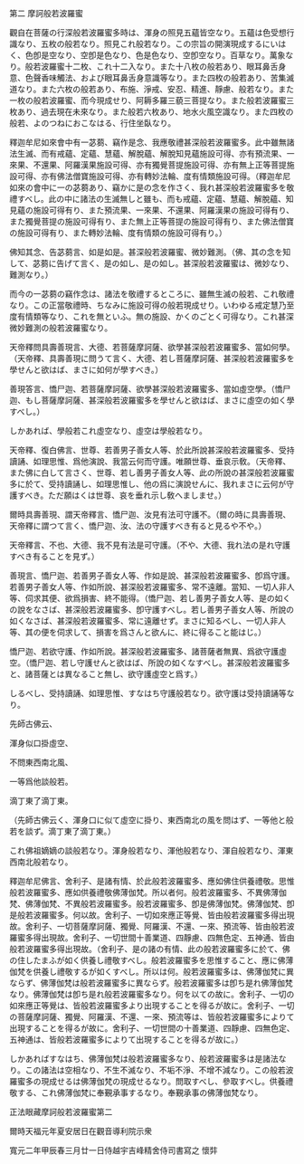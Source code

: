

第二 摩訶般若波羅蜜  

  

 觀自在菩薩の行深般若波羅蜜多時は、渾身の照見五蘊皆空なり。五蘊は色受想行識なり、五枚の般若なり。照見これ般若なり。この宗旨の開演現成するにいはく、色卽是空なり、空卽是色なり、色是色なり、空卽空なり。百草なり。萬象なり。般若波羅蜜十二枚、これ十二入なり。また十八枚の般若あり、眼耳鼻舌身意、色聲香味觸法、および眼耳鼻舌身意識等なり。また四枚の般若あり、苦集滅道なり。また六枚の般若あり、布施、淨戒、安忍、精進、靜慮、般若なり。また一枚の般若波羅蜜、而今現成せり、阿耨多羅三藐三菩提なり。また般若波羅蜜三枚あり、過去現在未來なり。また般若六枚あり、地水火風空識なり。また四枚の般若、よのつねにおこなはる、行住坐臥なり。  

  

 釋迦牟尼如來會中有一苾蒭、竊作是念、我應敬禮甚深般若波羅蜜多。此中雖無諸法生滅、而有戒蘊、定蘊、慧蘊、解脫蘊、解脫知見蘊施設可得、亦有預流果、一來果、不還果、阿羅漢果施設可得、亦有獨覺菩提施設可得、亦有無上正等菩提施設可得、亦有佛法僧寶施設可得、亦有轉妙法輪、度有情類施設可得。（釋迦牟尼如來の會中に一の苾蒭あり、竊かに是の念を作さく、我れ甚深般若波羅蜜多を敬禮すべし。此の中に諸法の生滅無しと雖も、而も戒蘊、定蘊、慧蘊、解脫蘊、知見蘊の施設可得有り、また預流果、一來果、不還果、阿羅漢果の施設可得有り、また獨覺菩提の施設可得有り、また無上正等菩提の施設可得有り、また佛法僧寶の施設可得有り、また轉妙法輪、度有情類の施設可得有り。）  

 佛知其念、告苾蒭言、如是如是。甚深般若波羅蜜、微妙難測。（佛、其の念を知して、苾蒭に告げて言く、是の如し、是の如し。甚深般若波羅蜜は、微妙なり、難測なり。）  

 而今の一苾蒭の竊作念は、諸法を敬禮するところに、雖無生滅の般若、これ敬禮なり。この正當敬禮時、ちなみに施設可得の般若現成せり。いわゆる戒定慧乃至度有情類等なり、これを無といふ。無の施設、かくのごとく可得なり。これ甚深微妙難測の般若波羅蜜なり。  

  

 天帝釋問具壽善現言、大德、若菩薩摩訶薩、欲學甚深般若波羅蜜多、當如何學。（天帝釋、具壽善現に問うて言く、大德、若し菩薩摩訶薩、甚深般若波羅蜜多を學せんと欲はば、まさに如何が學すべき。）  

 善現答言、憍尸迦、若菩薩摩訶薩、欲學甚深般若波羅蜜多、當如虛空學。（憍尸迦、もし菩薩摩訶薩、甚深般若波羅蜜多を學せんと欲はば、まさに虛空の如く學すべし。）  

 しかあれば、學般若これ虛空なり、虛空は學般若なり。  

 天帝釋、復白佛言、世尊、若善男子善女人等、於此所說甚深般若波羅蜜多、受持讀誦、如理思惟、爲他演說、我當云何而守護。唯願世尊、垂哀示敎。（天帝釋、また佛に白して言さく、世尊、若し善男子善女人等、此の所說の甚深般若波羅蜜多に於て、受持讀誦し、如理思惟し、他の爲に演說せんに、我れまさに云何が守護すべき。ただ願はくは世尊、哀を垂れ示し敎へましませ。）  

 爾時具壽善現、謂天帝釋言、憍尸迦、汝見有法可守護不。（爾の時に具壽善現、天帝釋に謂つて言く、憍尸迦、汝、法の守護すべき有ると見るや不や。）  

 天帝釋言、不也、大德、我不見有法是可守護。（不や、大德、我れ法の是れ守護すべき有ることを見ず。）  

 善現言、憍尸迦、若善男子善女人等、作如是說、甚深般若波羅蜜多、卽爲守護。若善男子善女人等、作如所說、甚深般若波羅蜜多、常不遠離。當知、一切人非人等、伺求其便、欲爲損害、終不能得。（憍尸迦、若し善男子善女人等、是の如くの說をなさば、甚深般若波羅蜜多、卽守護すべし。若し善男子善女人等、所說の如くなさば、甚深般若波羅蜜多、常に遠離せず。まさに知るべし、一切人非人等、其の便を伺求して、損害を爲さんと欲んに、終に得ること能はじ。）  

憍尸迦、若欲守護、作如所說。甚深般若波羅蜜多、諸菩薩者無異、爲欲守護虛空。（憍尸迦、若し守護せんと欲はば、所說の如くなすべし。甚深般若波羅蜜多と、諸菩薩とは異なること無し、欲守護虛空と爲す。）  

 しるべし、受持讀誦、如理思惟、すなはち守護般若なり。欲守護は受持讀誦等なり。  

  

 先師古佛云、  

 渾身似口掛虛空、  

 不問東西南北風、  

 一等爲他談般若。  

 滴丁東了滴丁東。  

 （先師古佛云く、渾身口に似て虛空に掛り、東西南北の風を問はず、一等他と般若を談ず。滴丁東了滴丁東。）  

 これ佛祖嫡嫡の談般若なり。渾身般若なり、渾他般若なり、渾自般若なり、渾東西南北般若なり。  

  

 釋迦牟尼佛言、舍利子、是諸有情、於此般若波羅蜜多、應如佛住供養禮敬。思惟般若波羅蜜多、應如供養禮敬佛薄伽梵。所以者何。般若波羅蜜多、不異佛薄伽梵、佛薄伽梵、不異般若波羅蜜多。般若波羅蜜多、卽是佛薄伽梵。佛薄伽梵、卽是般若波羅蜜多。何以故。舍利子、一切如來應正等覺、皆由般若波羅蜜多得出現故。舍利子、一切菩薩摩訶薩、獨覺、阿羅漢、不還、一來、預流等、皆由般若波羅蜜多得出現故。舍利子、一切世間十善業道、四靜慮、四無色定、五神通、皆由般若波羅蜜多得出現故。（舍利子、是の諸の有情、此の般若波羅蜜多に於て、佛の住したまふが如く供養し禮敬すべし。般若波羅蜜多を思惟すること、應に佛薄伽梵を供養し禮敬するが如くすべし。所以は何。般若波羅蜜多は、佛薄伽梵に異ならず、佛薄伽梵は般若波羅蜜多に異ならず。般若波羅蜜多は卽ち是れ佛薄伽梵なり。佛薄伽梵は卽ち是れ般若波羅蜜多なり。何を以ての故に。舍利子、一切の如來應正等覺は、皆般若波羅蜜多より出現することを得るが故に。舍利子、一切の菩薩摩訶薩、獨覺、阿羅漢、不還、一來、預流等は、皆般若波羅蜜多によりて出現することを得るが故に。舍利子、一切世間の十善業道、四靜慮、四無色定、五神通は、皆般若波羅蜜多によりて出現することを得るが故に。）  

 しかあればすなはち、佛薄伽梵は般若波羅蜜多なり、般若波羅蜜多は是諸法なり。この諸法は空相なり、不生不滅なり、不垢不淨、不增不減なり。この般若波羅蜜多の現成せるは佛薄伽梵の現成せるなり。問取すべし、參取すべし。供養禮敬する、これ佛薄伽梵に奉覲承事するなり。奉覲承事の佛薄伽梵なり。  

  

正法眼藏摩訶般若波羅蜜第二  

  

 爾時天福元年夏安居日在觀音導利院示衆  

寬元二年甲辰春三月廿一日侍越宇吉峰精舍侍司書寫之 懷弉  

  



